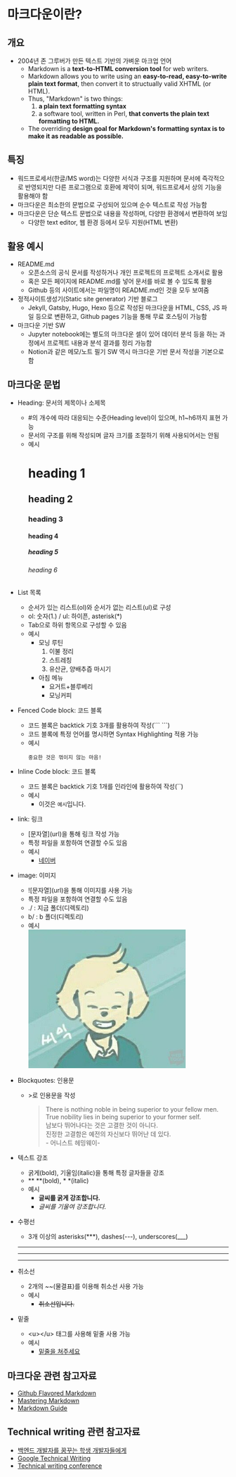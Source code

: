 # 마크다운이란?

## 개요

- 2004년 존 그루버가 만든 텍스트 기반의 가벼운 마크업 언어
  - Markdown is a **text-to-HTML conversion tool** for web writers.
  - Markdown allows you to write using an **easy-to-read, easy-to-write plain text format**, then convert it to structually valid XHTML (or HTML).
  - Thus, "Markdown" is two things:
    1. **a plain text formatting syntax**
    2. a software tool, written in Perl, **that converts the plain text formatting to HTML.**
  - The overriding **design goal for Markdown's formatting syntax is to make it as readable as possible.**

## 특징

- 워드프로세서(한글/MS word)는 다양한 서식과 구조를 지원하며 문서에 즉각적으로 반영되지만 다른 프로그램으로 호환에 제약이 되며, 워드프로세서 상의 기능을 활용해야 함
- 마크다운은 최소한의 문법으로 구성되어 있으며 순수 텍스트로 작성 가능함
- 마크다운은 단순 텍스트 문법으로 내용을 작성하며, 다양한 환경에서 변환하여 보임
  - 다양한 text editor, 웹 환경 등에서 모두 지원(HTML 변환)

## 활용 예시

- README.md
  - 오픈소스의 공식 문서를 작성하거나 개인 프로젝트의 프로젝트 소개서로 활용
  - 혹은 모든 페이지에 README.md를 넣어 문서를 바로 볼 수 있도록 활용
  - Github 등의 사이트에서는 파일명이 README.md인 것을 모두 보여줌
- 정적사이트생성기(Static site generator) 기반 블로그
  - Jekyll, Gatsby, Hugo, Hexo 등으로 작성된 마크다운을 HTML, CSS, JS 파일 등으로 변환하고, Github pages 기능을 통해 무료 호스팅이 가능함
- 마크다운 기반 SW
  - Jupyter notebook에는 별도의 마크다운 셀이 있어 데이터 분석 등을 하는 과정에서 프로젝트 내용과 분석 결과를 정리 가능함
  - Notion과 같은 메모/노트 필기 SW 역시 마크다운 기반 문서 작성을 기본으로 함

## 마크다운 문법

- Heading: 문서의 제목이나 소제목
  - #의 개수에 따라 대응되는 수준(Heading level)이 있으며, h1~h6까지 표현 가능
  - 문서의 구조를 위해 작성되며 글자 크기를 조절하기 위해 사용되어서는 안됨
  - 예시
    # heading 1
    ## heading 2
    ### heading 3
    #### heading 4
    ##### heading 5
    ###### heading 6

- List 목록
  - 순서가 있는 리스트(ol)와 순서가 없는 리스트(ul)로 구성
  - ol: 숫자(1.) / ul: 하이픈, asterisk(\*)
  - Tab으로 하위 항목으로 구성할 수 있음
  - 예시
    - 모닝 루틴
      1. 이불 정리
      2. 스트레칭
      3. 유산균, 양배추즙 마시기
    - 아침 메뉴
      - 요거트+블루베리
      - 모닝커피

- Fenced Code block: 코드 블록
  - 코드 블록은 backtick 기호 3개를 활용하여 작성(\`\`\` \`\`\`)
  - 코드 블록에 특정 언어를 명시하면 Syntax Highlighting 적용 가능
  - 예시
    ```
    중요한 것은 꺾이지 않는 마음!
    ```

- Inline Code block: 코드 블록
  - 코드 블록은 backtick 기호 1개를 인라인에 활용하여 작성(\`\`)
  - 예시
    - 이것은 `예시`입니다.

- link: 링크
  - \[문자열](url)을 통해 링크 작성 가능
  - 특정 파일을 포함하여 연결할 수도 있음
  - 예시
    - [네이버](https://www.naver.com/)

- image: 이미지
  - \!\[문자열](url)을 통해 이미지를 사용 가능
  - 특정 파일을 포함하여 연결할 수도 있음
  - ./ : 지금 폴더(디렉토리)
  - b/ : b 폴더(디렉토리)
  - 예시  
    ![블랭키](./블랭키.png)

- Blockquotes: 인용문
  - \>로 인용문을 작성
    > There is nothing noble in being superior to your fellow men.  
    True nobility lies in being superior to your former self.  
    남보다 뛰어나다는 것은 고결한 것이 아니다.  
    진정한 고결함은 예전의 자신보다 뛰어난 데 있다.  
    \- 어니스트 헤밍웨이-

- 텍스트 강조
  - 굵게(bold), 기울임(italic)을 통해 특정 글자들을 강조
  - \*\* \*\*(bold), \* \*(italic)
  - 예시
    - **글씨를 굵게 강조합니다.**
    - *글씨를 기울여 강조합니다.*

- 수평선
  - 3개 이상의 asterisks(\*\*\*), dashes(---), underscores(\_\_\_)
  ***
  ---
  ___

- 취소선
  - 2개의 \~\~(물결표)를 이용해 취소선 사용 가능
  - 예시
    - ~~취소선입니다.~~

- 밑줄
  - \<u>\</u> 태그를 사용해 밑줄 사용 가능
  - 예시
    - <u>밑줄을 쳐주세요</u>

## 마크다운 관련 참고자료
- [Github Flavored Markdown](https://github.github.com/gfm/)
- [Mastering Markdown](https://guides.github.com/features/mastering-markdown)
- [Markdown Guide](https://www.markdownguide.org)

## Technical writing 관련 참고자료
- [백엔드 개발자를 꿈꾸는 학생 개발자들에게](https://d2.naver.com/news/3435170)
- [Google Technical Writing](https://developers.google.com/tech-writing)
- [Technical writing conference](https://engineering.linecorp.com/ko/blog/write-the-docs-prague-2018-recap/)